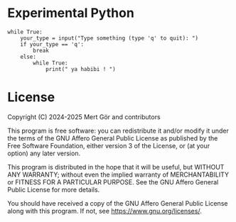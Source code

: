 # Experimental Python

```
while True:
    your_type = input("Type something (type 'q' to quit): ")
    if your_type == 'q':
        break
    else:
        while True:
            print(" ya habibi ! ")
```

# License

Copyright (C) 2024-2025 Mert Gör and contributors

This program is free software: you can redistribute it and/or modify
it under the terms of the GNU Affero General Public License as published
by the Free Software Foundation, either version 3 of the License, or
(at your option) any later version.

This program is distributed in the hope that it will be useful,
but WITHOUT ANY WARRANTY; without even the implied warranty of
MERCHANTABILITY or FITNESS FOR A PARTICULAR PURPOSE.  See the
GNU Affero General Public License for more details.

You should have received a copy of the GNU Affero General Public License
along with this program.  If not, see <https://www.gnu.org/licenses/>.
